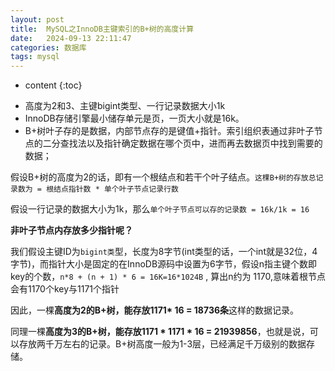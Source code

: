 ```yaml
---
layout: post
title:  MySQL之InnoDB主键索引的B+树的高度计算
date:   2024-09-13 22:11:47
categories: 数据库
tags: mysql
---
```


* content
{:toc}

- 高度为2和3、主键bigint类型、一行记录数据大小1k
- InnoDB存储引擎最小储存单元是页，一页大小就是16k。
- B+树叶子存的是数据，内部节点存的是键值+指针。索引组织表通过非叶子节点的二分查找法以及指针确定数据在哪个页中，进而再去数据页中找到需要的数据；

假设B+树的高度为2的话，即有一个根结点和若干个叶子结点。``这棵B+树的存放总记录数为 = 根结点指针数 * 单个叶子节点记录行数``

假设一行记录的数据大小为1k，那么``单个叶子节点可以存的记录数 = 16k/1k = 16``

**非叶子节点内存放多少指针呢？**

我们假设主键ID为``bigint类``型，长度为8字节(int类型的话，一个int就是32位，4字节)，而指针大小是固定的在InnoDB源码中设置为6字节，假设n指主键个数即key的个数，``n*8 + (n + 1) * 6 = 16K=16*1024B`` , 算出n约为 1170,意味着根节点会有1170个key与1171个指针

因此，一棵**高度为2的B+树，能存放1171* 16 = 18736条**这样的数据记录。

同理一棵**高度为3的B+树，能存放1171 * 1171 * 16 = 21939856**，也就是说，可以存放两千万左右的记录。B+树高度一般为1-3层，已经满足千万级别的数据存储。